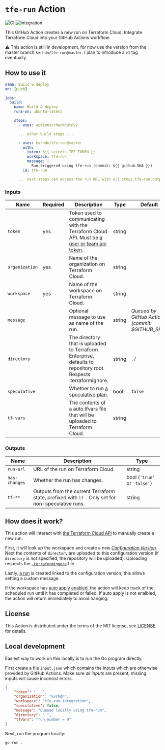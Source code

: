 # `tfe-run` Action

![CI](https://github.com/kvrhdn/tfe-run/workflows/CI/badge.svg)
![Integration](https://github.com/kvrhdn/tfe-run/workflows/Integration/badge.svg)

This GitHub Action creates a new run on Terraform Cloud. Integrate Terraform Cloud into your GitHub Actions workflow.

⚠️ This action is still in development, for now use the version from the master branch `kvrhdn/tfe-run@master`. I plan to introduce a `v1` tag eventually.

## How to use it

```yaml
name: Build & deploy
on: [push]

jobs:
  build:
    name: Build & deploy
    runs-on: ubuntu-latest

    steps:
      - uses: actions/checkout@v2

      ... other build steps ...

      - uses: kvrhdn/tfe-run@master
        with:
          token: ${{ secrets.TFE_TOKEN }}
          workspace: tfe-run
          message: |
            Run triggered using tfe-run (commit: ${{ github.SHA }})
        id: tfe-run

      ... next steps can access the run URL with ${{ steps.tfe-run.outputs.run-url }}
```

### Inputs

Name           | Required | Description                                                                                                     | Type   | Default
---------------|----------|-----------------------------------------------------------------------------------------------------------------|--------|--------
`token`        | yes      | Token used to communicating with the Terraform Cloud API. Must be [a user or team api token][tfe-tokens].       | string | 
`organization` | yes      | Name of the organization on Terraform Cloud.                                                                    | string |
`workspace`    | yes      | Name of the workspace on Terraform Cloud.                                                                       | string |
`message`      |          | Optional message to use as name of the run.                                                                     | string | _Queued by GitHub Actions (commit: $GITHUB_SHA)_
`directory`    |          | The directory that is uploaded to Terraform Enterprise, defaults to repository root. Respects .terraformignore. | string | `./`
`speculative`  |          | Whether to run [a speculative plan][tfe-speculative-plan].                                                      | bool   | `false`
`tf-vars`      |          | The contents of a auto.tfvars file that will be uploaded to Terraform Cloud.                                    | string |

[tfe-tokens]: https://www.terraform.io/docs/cloud/users-teams-organizations/api-tokens.html
[tfe-speculative-plan]: https://www.terraform.io/docs/cloud/run/index.html#speculative-plans

### Outputs

Name          | Description                                                                                       | Type
--------------|---------------------------------------------------------------------------------------------------|-----
`run-url`     | URL of the run on Terraform Cloud                                                                 | string
`has-changes` | Whether the run has changes.                                                                      | bool (`'true'` or `'false'`)
`tf-**`       | Outputs from the current Terraform state, prefixed with `tf-`. Only set for non-speculative runs. | string

## How does it work?

This action will interact with [the Terraform Cloud API][tf-cloud-api] to manually create a new run.

First, it will look up the workspace and create a new [_Configuration Version_][tfe-api-configuration-version]. Next the contents of `directory` are uploaded to this configuration version (if `directory` is not specified, the repository will be uploaded). Uploading respects the [`.terraformignore`][terraformignore] file.

Lastly, [a run][tfe-api-run] is created linked to the configuration version, this allows setting a custom message.

If the workspace has [auto apply enabled][tfe-auto-apply], the action will keep track of the scheduled run until it has completed or failed. If auto apply is not enalbled, the action will return immediately to avoid hanging.

[tf-cloud-api]: https://www.terraform.io/docs/cloud/run/api.html
[tfe-api-configuration-version]: https://www.terraform.io/docs/cloud/api/configuration-versions.html
[tfe-api-run]: https://www.terraform.io/docs/cloud/api/run.html
[terraformignore]: https://www.terraform.io/docs/backends/types/remote.html#excluding-files-from-upload-with-terraformignore
[tfe-auto-apply]: https://www.terraform.io/docs/cloud/workspaces/settings.html#auto-apply-and-manual-apply

## License

This Action is distributed under the terms of the MIT license, see [LICENSE](./LICENSE) for details.

## Local development

Easiest way to work on this locally is to run the Go program directly.

First create a file `input.json` which contains the inputs which are otherwise provided by GitHub Actions. Make sure _all inputs_ are present, missing inputs will cause inconsist errors.

```json
{
    "token": "...",
    "organization": "kvrhdn",
    "workspace": "tfe-run-integration",
    "speculative": false,
    "message": "Queued locally using tfe-run",
    "directory": ".",
    "tfVars": "run_number = 0"
}
```

Next, run the program locally:

```
go run .
```
